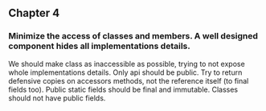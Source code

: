 ## Chapter 4

### Minimize the access of classes and members. A well designed component hides all implementations details. 

We should make class as inaccessible as possible, trying to not expose whole implementations details.
Only api should be public. Try to return defensive copies on accessors methods, not the reference itself (to final fields too).
Public static fields should be final and immutable. Classes should not have public fields.
